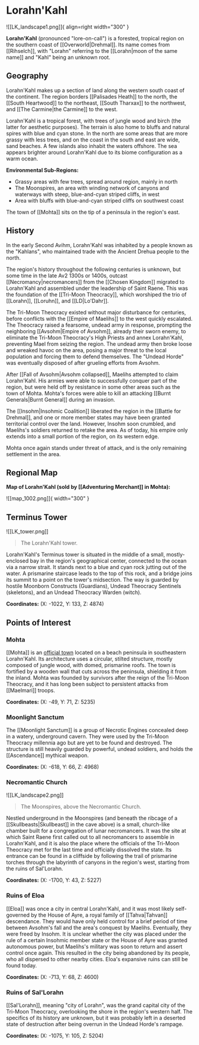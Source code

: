 # Lorahn'Kahl

![[LK_landscape1.png]]{ align=right width="300" }

**Lorahn'Kahl** (pronounced "lore-on-call") is a forested, tropical region on the southern coast of [[Overworld|Drehmal]]. Its name comes from [[Rihselch]], with "Lorahn" referring to the [[Lorahn|moon of the same name]] and "Kahl" being an unknown root.

## Geography

Lorahn'Kahl makes up a section of land along the western south coast of the continent. The region borders [[Palisades Heath]] to the north, the [[South Heartwood]] to the northeast, [[South Tharxax]] to the northwest, and [[The Carmine|the Carmine]] to the west. 

Lorahn'Kahl is a tropical forest, with trees of jungle wood and birch (the latter for aesthetic purposes). The terrain is also home to bluffs and natural spires with blue and cyan stone. In the north are some areas that are more grassy with less trees, and on the coast in the south and east are wide, sand beaches. A few islands also inhabit the waters offshore. The sea appears brighter around Lorahn'Kahl due to its biome configuration as a warm ocean.

**Environmental Sub-Regions:**

- Grassy areas with few trees, spread around region, mainly in north <br>
- The Moonspires, an area with winding network of canyons and waterways with steep, blue-and-cyan striped cliffs, in west <br>
- Area with bluffs with blue-and-cyan striped cliffs on southwest coast

The town of [[Mohta]] sits on the tip of a peninsula in the region's east.

## History

In the early Second Avihm, Lorahn'Kahl was inhabited by a people known as the "Kahlans", who maintained trade with the Ancient Drehua people to the north.

The region's history throughout the following centuries is unknown, but some time in the late Av2 1300s or 1400s, outcast [[Necromancy|necromancers]] from the [[Chosen Kingdom]] migrated to Lorahn'Kahl and assembled under the leadership of Saint Raene. This was the foundation of the [[Tri-Moon Theocracy]], which worshiped the trio of [[Lorahn]], [[Loruhn]], and [[LD|Lo'Dahr]].

The Tri-Moon Theocracy existed without major disturbance for centuries, before conflicts with the [[Empire of Maelihs]] to the west quickly escalated. The Theocracy raised a fearsome, undead army in response, prompting the neighboring [[Avsohm|Empire of Avsohm]], already their sworn enemy, to eliminate the Tri-Moon Theocracy's High Priests and annex Lorahn'Kahl, preventing Mael from seizing the region. The undead army then broke loose and wreaked havoc on the area, posing a major threat to the local population and forcing them to defend themselves. The "Undead Horde" was eventually disposed of after grueling efforts from Avsohm.

After [[Fall of Avsohm|Avsohm collapsed]], Maelihs attempted to claim Lorahn'Kahl. His armies were able to successfully conquer part of the region, but were held off by resistance in some other areas such as the town of Mohta. Mohta's forces were able to kill an attacking [[Burnt Generals|Burnt General]] during an invasion. 

The [[Insohm|Insohmic Coalition]] liberated the region in the [[Battle for Drehmal]], and one or more member states may have been granted territorial control over the land. However, Insohm soon crumbled, and Maelihs's soldiers returned to retake the area. As of today, his empire only extends into a small portion of the region, on its western edge. 

Mohta once again stands under threat of attack, and is the only remaining settlement in the area.

## Regional Map

**Map of Lorahn'Kahl (sold by [[Adventuring Merchant]] in Mohta):**

![[map_1002.png]]{ width="300" }

## Terminus Tower

![[LK_tower.png]]
> The Lorahn'Kahl tower.

Lorahn'Kahl's Terminus tower is situated in the middle of a small, mostly-enclosed bay in the region's geographical center, connected to the ocean via a narrow strait. It stands next to a blue and cyan rock jutting out of the water. A prismarine staircase leads to the top of this rock, and a bridge joins its summit to a point on the tower's midsection. The way is guarded by hostile Moonborn Constructs (Guardians), Undead Theocracy Sentinels (skeletons), and an Undead Theocracy Warden (witch).

**Coordinates:** (X: -1022, Y: 133, Z: 4874)

## Points of Interest

### Mohta

[[Mohta]] is an [official town](/World/Settlements/Official_Towns/) located on a beach peninsula in southeastern Lorahn'Kahl. Its architecture uses a circular, stilted structure, mostly composed of jungle wood, with domed, prismarine roofs. The town is fortified by a wooden wall that cuts across the peninsula, shielding it from the inland. Mohta was founded by survivors after the reign of the Tri-Moon Theocracy, and it has long been subject to persistent attacks from [[Maelmari]] troops.

**Coordinates:** (X: -49, Y: 71, Z: 5235)

### Moonlight Sanctum

The [[Moonlight Sanctum]] is a group of Necrotic Engines concealed deep in a watery, underground cavern. They were used by the Tri-Moon Theocracy millennia ago but are yet to be found and destroyed. The structure is still heavily guarded by powerful, undead soldiers, and holds the [[Ascendance]] mythical weapon.

**Coordinates:** (X: -618, Y: 66, Z: 4968)

### Necromantic Church

![[LK_landscape2.png]]
> The Moonspires, above the Necromantic Church.

Nestled underground in the Moonspires (and beneath the ribcage of a [[Skullbeasts|Skullbeast]] in the cave above) is a small, church-like chamber built for a congregation of lunar necromancers. It was the site at which Saint Raene first called out to all necromancers to assemble in Lorahn'Kahl, and it is also the place where the officials of the Tri-Moon Theocracy met for the last time and officially dissolved the state. Its entrance can be found in a cliffside by following the trail of prismarine torches through the labyrinth of canyons in the region's west, starting from the ruins of Sal'Lorahn.

**Coordinates:** (X: -1700, Y: 43, Z: 5227)

### Ruins of Eloa

[[Eloa]] was once a city in central Lorahn'Kahl, and it was most likely self-governed by the House of Ayre, a royal family of [[Tahva|Tahvan]] descendance. They would have only held control for a brief period of time between Avsohm's fall and the area's conquest by Maelihs. Eventually, they were freed by Insohm. It is unclear whether the city was placed under the rule of a certain Insohmic member state or the House of Ayre was granted autonomous power, but Maelihs's military was soon to return and assert control once again. This resulted in the city being abandoned by its people, who all dispersed to other nearby cities. Eloa's expansive ruins can still be found today.

**Coordinates:** (X: -713, Y: 68, Z: 4600)

### Ruins of Sal'Lorahn

[[Sal'Lorahn]], meaning "city of Lorahn", was the grand capital city of the Tri-Moon Theocracy, overlooking the shore in the region's western half. The specifics of its history are unknown, but it was probably left in a deserted state of destruction after being overrun in the Undead Horde's rampage.

**Coordinates:** (X: -1075, Y: 105, Z: 5204)
